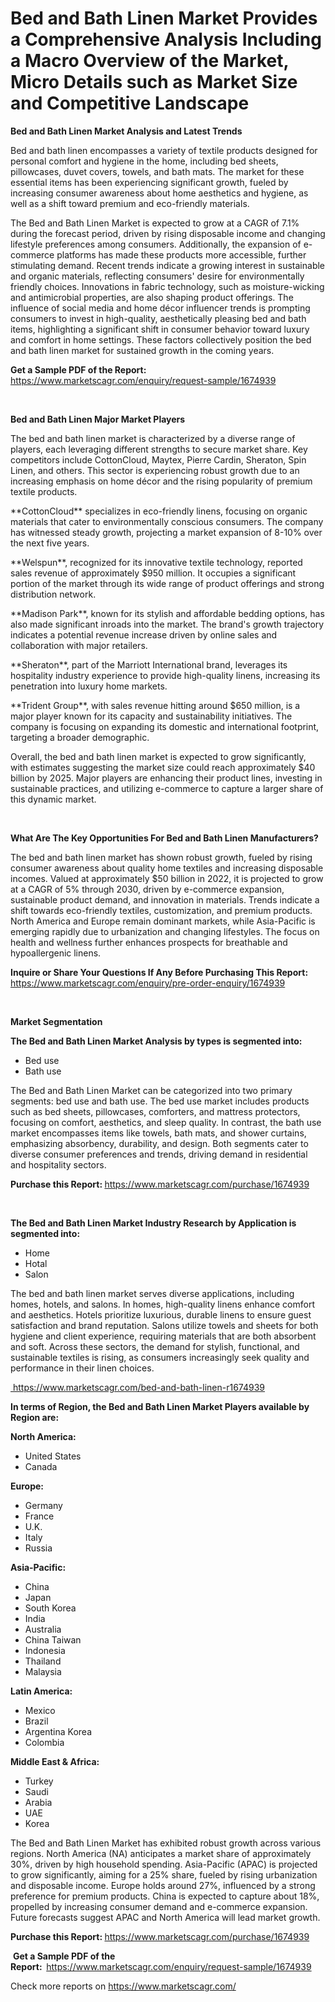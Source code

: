 <p><h1>Bed and Bath Linen Market Provides a Comprehensive Analysis Including a Macro Overview of the Market, Micro Details such as Market Size and Competitive Landscape</h1></p><p><strong>Bed and Bath Linen Market Analysis and Latest Trends</strong></p>
<p><p>Bed and bath linen encompasses a variety of textile products designed for personal comfort and hygiene in the home, including bed sheets, pillowcases, duvet covers, towels, and bath mats. The market for these essential items has been experiencing significant growth, fueled by increasing consumer awareness about home aesthetics and hygiene, as well as a shift toward premium and eco-friendly materials. </p><p>The Bed and Bath Linen Market is expected to grow at a CAGR of 7.1% during the forecast period, driven by rising disposable income and changing lifestyle preferences among consumers. Additionally, the expansion of e-commerce platforms has made these products more accessible, further stimulating demand. Recent trends indicate a growing interest in sustainable and organic materials, reflecting consumers' desire for environmentally friendly choices. Innovations in fabric technology, such as moisture-wicking and antimicrobial properties, are also shaping product offerings. The influence of social media and home décor influencer trends is prompting consumers to invest in high-quality, aesthetically pleasing bed and bath items, highlighting a significant shift in consumer behavior toward luxury and comfort in home settings. These factors collectively position the bed and bath linen market for sustained growth in the coming years.</p></p>
<p><strong>Get a Sample PDF of the Report:&nbsp;</strong> <a href="https://www.marketscagr.com/enquiry/request-sample/1674939?utm_campaign=1126&utm_medium=2&utm_source=Github&utm_content=ia&utm_term=28122024&utm_id=bed-and-bath-linen">https://www.marketscagr.com/enquiry/request-sample/1674939</a></p>
<p>&nbsp;</p>
<p><strong>Bed and Bath Linen Major Market Players</strong></p>
<p><p>The bed and bath linen market is characterized by a diverse range of players, each leveraging different strengths to secure market share. Key competitors include CottonCloud, Maytex, Pierre Cardin, Sheraton, Spin Linen, and others. This sector is experiencing robust growth due to an increasing emphasis on home décor and the rising popularity of premium textile products.</p><p>**CottonCloud** specializes in eco-friendly linens, focusing on organic materials that cater to environmentally conscious consumers. The company has witnessed steady growth, projecting a market expansion of 8-10% over the next five years.</p><p>**Welspun**, recognized for its innovative textile technology, reported sales revenue of approximately $950 million. It occupies a significant portion of the market through its wide range of product offerings and strong distribution network.</p><p>**Madison Park**, known for its stylish and affordable bedding options, has also made significant inroads into the market. The brand's growth trajectory indicates a potential revenue increase driven by online sales and collaboration with major retailers.</p><p>**Sheraton**, part of the Marriott International brand, leverages its hospitality industry experience to provide high-quality linens, increasing its penetration into luxury home markets.</p><p>**Trident Group**, with sales revenue hitting around $650 million, is a major player known for its capacity and sustainability initiatives. The company is focusing on expanding its domestic and international footprint, targeting a broader demographic.</p><p>Overall, the bed and bath linen market is expected to grow significantly, with estimates suggesting the market size could reach approximately $40 billion by 2025. Major players are enhancing their product lines, investing in sustainable practices, and utilizing e-commerce to capture a larger share of this dynamic market.</p></p>
<p>&nbsp;</p>
<p><strong>What Are The Key Opportunities For Bed and Bath Linen Manufacturers?</strong></p>
<p><p>The bed and bath linen market has shown robust growth, fueled by rising consumer awareness about quality home textiles and increasing disposable incomes. Valued at approximately $50 billion in 2022, it is projected to grow at a CAGR of 5% through 2030, driven by e-commerce expansion, sustainable product demand, and innovation in materials. Trends indicate a shift towards eco-friendly textiles, customization, and premium products. North America and Europe remain dominant markets, while Asia-Pacific is emerging rapidly due to urbanization and changing lifestyles. The focus on health and wellness further enhances prospects for breathable and hypoallergenic linens.</p></p>
<p><strong>Inquire or Share Your Questions If Any Before Purchasing This Report:</strong> <a href="https://www.marketscagr.com/enquiry/pre-order-enquiry/1674939?utm_campaign=1126&utm_medium=2&utm_source=Github&utm_content=ia&utm_term=28122024&utm_id=bed-and-bath-linen">https://www.marketscagr.com/enquiry/pre-order-enquiry/1674939</a></p>
<p>&nbsp;</p>
<p><strong>Market Segmentation</strong></p>
<p><strong>The Bed and Bath Linen Market Analysis by types is segmented into:</strong></p>
<p><ul><li>Bed use</li><li>Bath use</li></ul></p>
<p><p>The Bed and Bath Linen Market can be categorized into two primary segments: bed use and bath use. The bed use market includes products such as bed sheets, pillowcases, comforters, and mattress protectors, focusing on comfort, aesthetics, and sleep quality. In contrast, the bath use market encompasses items like towels, bath mats, and shower curtains, emphasizing absorbency, durability, and design. Both segments cater to diverse consumer preferences and trends, driving demand in residential and hospitality sectors.</p></p>
<p><strong>Purchase this Report:&nbsp;</strong><a href="https://www.marketscagr.com/purchase/1674939?utm_campaign=1126&utm_medium=2&utm_source=Github&utm_content=ia&utm_term=28122024&utm_id=bed-and-bath-linen">https://www.marketscagr.com/purchase/1674939</a></p>
<p>&nbsp;</p>
<p><strong>The Bed and Bath Linen Market Industry Research by Application is segmented into:</strong></p>
<p><ul><li>Home</li><li>Hotal</li><li>Salon</li></ul></p>
<p><p>The bed and bath linen market serves diverse applications, including homes, hotels, and salons. In homes, high-quality linens enhance comfort and aesthetics. Hotels prioritize luxurious, durable linens to ensure guest satisfaction and brand reputation. Salons utilize towels and sheets for both hygiene and client experience, requiring materials that are both absorbent and soft. Across these sectors, the demand for stylish, functional, and sustainable textiles is rising, as consumers increasingly seek quality and performance in their linen choices.</p></p>
<p><a href="https://www.marketscagr.com/bed-and-bath-linen-r1674939?utm_campaign=1126&utm_medium=2&utm_source=Github&utm_content=ia&utm_term=28122024&utm_id=bed-and-bath-linen">&nbsp;https://www.marketscagr.com/bed-and-bath-linen-r1674939</a></p>
<p><strong>In terms of Region, the Bed and Bath Linen Market Players available by Region are:</strong></p>
<p>
    <p> <strong> North America: </strong>
        <ul>
            <li>United States</li>
            <li>Canada</li>
        </ul>
        </p> 
    <p> <strong> Europe: </strong>
        <ul>
            <li>Germany</li>
            <li>France</li>
            <li>U.K.</li>
            <li>Italy</li>
            <li>Russia</li>
        </ul>
        </p> 
    <p> <strong> Asia-Pacific: </strong>
        <ul>
            <li>China</li>
            <li>Japan</li>
            <li>South Korea</li>
            <li>India</li>
            <li>Australia</li>
            <li>China Taiwan</li>
            <li>Indonesia</li>
            <li>Thailand</li>
            <li>Malaysia</li>
        </ul>
        </p> 
    <p> <strong> Latin America: </strong>
        <ul>
            <li>Mexico</li>
            <li>Brazil</li>
            <li>Argentina Korea</li>
            <li>Colombia</li>
        </ul>
        </p> 
    <p> <strong> Middle East & Africa: </strong>
        <ul>
            <li>Turkey</li>
            <li>Saudi</li>
            <li>Arabia</li>
            <li>UAE</li>
            <li>Korea</li>
        </ul>
    </p>
    </p>
<p><p>The Bed and Bath Linen Market has exhibited robust growth across various regions. North America (NA) anticipates a market share of approximately 30%, driven by high household spending. Asia-Pacific (APAC) is projected to grow significantly, aiming for a 25% share, fueled by rising urbanization and disposable income. Europe holds around 27%, influenced by a strong preference for premium products. China is expected to capture about 18%, propelled by increasing consumer demand and e-commerce expansion. Future forecasts suggest APAC and North America will lead market growth.</p></p>
<p><strong>Purchase this Report: </strong><a href="https://www.marketscagr.com/purchase/1674939?utm_campaign=1126&utm_medium=2&utm_source=Github&utm_content=ia&utm_term=28122024&utm_id=bed-and-bath-linen">https://www.marketscagr.com/purchase/1674939</a></p>
<p>&nbsp;<strong>Get a Sample PDF of the Report:&nbsp;&nbsp;</strong><a href="https://www.marketscagr.com/enquiry/request-sample/1674939?utm_campaign=1126&utm_medium=2&utm_source=Github&utm_content=ia&utm_term=28122024&utm_id=bed-and-bath-linen">https://www.marketscagr.com/enquiry/request-sample/1674939</a></p>
<p><strong></strong></p>
<p>Check more reports on <a href="https://www.marketscagr.com/?utm_campaign=1126&utm_medium=2&utm_source=Github&utm_content=ia&utm_term=28122024&utm_id=bed-and-bath-linen">https://www.marketscagr.com/</a></p>